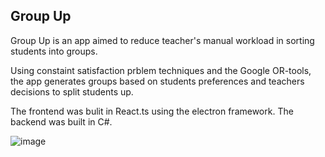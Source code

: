 ## Group Up

Group Up is an app aimed to reduce teacher's manual workload in sorting students into groups.

Using constaint satisfaction prblem techniques and the Google OR-tools, the app generates groups based on students preferences and teachers decisions to split students up.

The frontend was bulit in React.ts using the electron framework.
The backend was built in C#.

![image](https://user-images.githubusercontent.com/63953830/161032234-8f90c278-3e7b-4ec5-a330-65eef02cc9ac.png)
